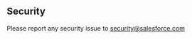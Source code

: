## Security

Please report any security issue to [security@salesforce.com](mailto:security@salesforce.com)

